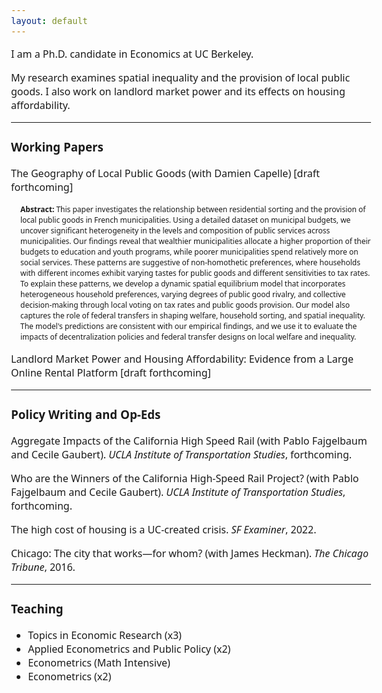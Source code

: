 ```yaml
---
layout: default
---
```


<style>
        body {
            font-family: 'Optima', 'Segoe', 'Segoe UI', 'Candara', 'Calibri', 'Arial', sans-serif !important;
            font-size: 16px !important;
        }
</style>

I am a Ph.D. candidate in Economics at UC Berkeley.

My research examines spatial inequality and the provision of local public goods. I also work on landlord market power and its effects on housing affordability.

* * *

### Working Papers

The Geography of Local Public Goods (with Damien Capelle) [draft forthcoming]

<p style="margin-left: 15px; font-size: 12px;"><strong>Abstract:</strong> This paper investigates the relationship between residential sorting and the provision of local public goods in French municipalities. Using a detailed dataset on municipal budgets, we uncover significant heterogeneity in the levels and composition of public services across municipalities. Our findings reveal that wealthier municipalities allocate a higher proportion of their budgets to education and youth programs, while poorer municipalities spend relatively more on social services. These patterns are suggestive of non-homothetic preferences, where households with different incomes exhibit varying tastes for public goods and different sensitivities to tax rates. To explain these patterns, we develop a dynamic spatial equilibrium model that incorporates heterogeneous household preferences, varying degrees of public good rivalry, and collective decision-making through local voting on tax rates and public goods provision. Our model also captures the role of federal transfers in shaping welfare, household sorting, and spatial inequality. The model's predictions are consistent with our empirical findings, and we use it to evaluate the impacts of decentralization policies and federal transfer designs on local welfare and inequality.</p>

Landlord Market Power and Housing Affordability: Evidence from a Large Online Rental Platform [draft forthcoming]

* * *

### Policy Writing and Op-Eds

Aggregate Impacts of the California High Speed Rail (with Pablo Fajgelbaum and Cecile Gaubert). _UCLA Institute of Transportation Studies_, forthcoming.

Who are the Winners of the California High-Speed Rail Project? (with Pablo Fajgelbaum and Cecile Gaubert). _UCLA Institute of Transportation Studies_, forthcoming.

The high cost of housing is a UC-created crisis. _SF Examiner_, 2022.

Chicago: The city that works—for whom? (with James Heckman). _The Chicago Tribune_, 2016.




* * *
### Teaching

- Topics in Economic Research (x3)
- Applied Econometrics and Public Policy (x2)
- Econometrics (Math Intensive)
- Econometrics (x2)

